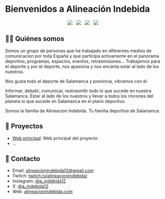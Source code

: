 # Bienvenidos a Alineación Indebida

<p align='center'>
  <a href="https://twitch.com/alineacionindebida"><img src="https://img.shields.io/badge/twitch-9146FF.svg?&style=for-the-badge&logo=twitch&logoColor=white" /></a>
  &nbsp;
  <a href="https://x.com/a_indebida12"><img src="https://img.shields.io/badge/Twitter-000000.svg?&style=for-the-badge&logo=x&logoColor=white" /></a>
  &nbsp;
  <a href="https://instagram.com/a_indebida12"><img src="https://img.shields.io/badge/instagram-%23E4405F.svg?&style=for-the-badge&logo=instagram&logoColor=white" /></a>
  &nbsp;
  <a href="https://alineacionindebida.com"><img src="https://img.shields.io/badge/Web-333.svg?&style=for-the-badge&logo=googlechrome&logoColor=white" /></a>
</p>

## 👨‍💻 Quiénes somos

Somos un grupo de personas que ha trabajado en diferentes medios de comunicacion por toda España y que participa activamente en el panorama deportivo, programas, espacios, eventos, retrasmisiones... Trabajamos para el deporte y por el deporte, nos apasiona y nos encanta estar al lado de los nuestros.

Nos gusta todo el deporte de Salamanca y provincia, vibramos con él.

Informar, debatir, comunicar, restrasmitir todo lo que sucede en nuestra Salamanca. Estar al lado de los nuestros y llevar a todos los rincones del planeta lo que sucede en Salamanca en el plano deportivo.

Somos la familia de Alineacion Indebida. Tu familia deportiva de Salamanca.

## 🔖 Proyectos

- [Web principal](https://github.com/alineacion-indebida/Web): Web principal del proyecto
- ...

## 👀 Contacto

- Email: [alineacionindebida12@gmail.com](mailto:alineacionindebida12@gmail.com)
- Twitch: [twitch.tv/alineacionindebida/](https://www.twitch.tv/alineacionindebida/)
- Instagram: [@a_indebida12](https://instagram.com/a_indebida12)
- X: [@a_indebida12](https://x.com/a_indebida12)
- Web: [alineacionindebida.com](https://www.alineacionindebida.com)

